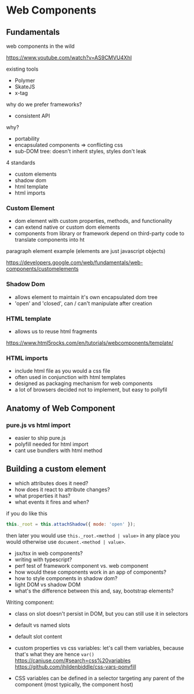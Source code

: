 # Web Components

## Fundamentals

web components in the wild

https://www.youtube.com/watch?v=AS9CMVU4XhI

existing tools

- Polymer
- SkateJS
- x-tag

why do we prefer frameworks?

- consistent API

why?

- portability
- encapsulated components => conflicting css
- sub-DOM tree: doesn't inherit styles, styles don't leak

4 standards

- custom elements
- shadow dom
- html template
- html imports

### Custom Element

- dom element with custom properties, methods, and functionality
- can extend native or custom dom elements
- components from library or framework depend on third-party code to translate components into ht

paragraph element example (elements are just javascript objects)

https://developers.google.com/web/fundamentals/web-components/customelements

### Shadow Dom

- allows element to maintain it's own encapsulated dom tree
- 'open' and 'closed', can / can't manipulate after creation

### HTML template

- allows us to reuse html fragments

https://www.html5rocks.com/en/tutorials/webcomponents/template/

### HTML imports

- include html file as you would a css file
- often used in conjunction with html templates
- designed as packaging mechanism for web components
- a lot of browsers decided not to implement, but easy to pollyfil

## Anatomy of Web Component

### pure.js vs html import

- easier to ship pure.js
- polyfill needed for html import
- cant use bundlers with html method

## Building a custom element

- which attributes does it need?
- how does it react to attribute changes?
- what properties it has?
- what events it fires and when?

if you do like this

```js
this._root = this.attachShadow({ mode: 'open' });
```

then later you would use `this._root.<method | value>` in any place you would otherwise use `document.<method | value>`.

- jsx/tsx in web components?
- writing with typescript?
- perf test of framework component vs. web component
- how would these components work in an app of components?
- how to style components in shadow dom?
- light DOM vs shadow DOM
- what's the difference between this and, say, bootstrap elements?

Writing component:

- class on slot doesn't persist in DOM, but you can still use it in selectors
- default vs named slots
- default slot content

- custom properties vs css variables: let's call them variables, because that's what they are hence `var()`
https://caniuse.com/#search=css%20variables
https://github.com/jhildenbiddle/css-vars-ponyfill

- CSS variables can be defined in a selector targeting any parent of the component (most typically, the component host)
